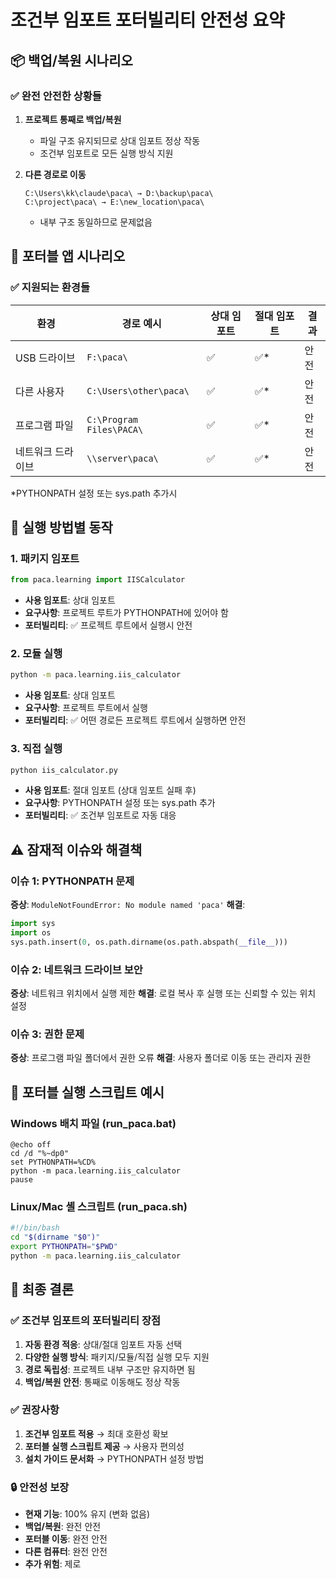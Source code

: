 # 조건부 임포트 포터빌리티 안전성 요약

## 📦 백업/복원 시나리오

### ✅ 완전 안전한 상황들
1. **프로젝트 통째로 백업/복원**
   - 파일 구조 유지되므로 상대 임포트 정상 작동
   - 조건부 임포트로 모든 실행 방식 지원

2. **다른 경로로 이동**
   ```
   C:\Users\kk\claude\paca\ → D:\backup\paca\
   C:\project\paca\ → E:\new_location\paca\
   ```
   - 내부 구조 동일하므로 문제없음

## 🚚 포터블 앱 시나리오

### ✅ 지원되는 환경들
| 환경 | 경로 예시 | 상대 임포트 | 절대 임포트 | 결과 |
|------|-----------|-------------|-------------|------|
| USB 드라이브 | `F:\paca\` | ✅ | ✅* | 안전 |
| 다른 사용자 | `C:\Users\other\paca\` | ✅ | ✅* | 안전 |
| 프로그램 파일 | `C:\Program Files\PACA\` | ✅ | ✅* | 안전 |
| 네트워크 드라이브 | `\\server\paca\` | ✅ | ✅* | 안전 |

*PYTHONPATH 설정 또는 sys.path 추가시

## 🔧 실행 방법별 동작

### 1. 패키지 임포트
```python
from paca.learning import IISCalculator
```
- **사용 임포트**: 상대 임포트
- **요구사항**: 프로젝트 루트가 PYTHONPATH에 있어야 함
- **포터빌리티**: ✅ 프로젝트 루트에서 실행시 안전

### 2. 모듈 실행
```bash
python -m paca.learning.iis_calculator
```
- **사용 임포트**: 상대 임포트
- **요구사항**: 프로젝트 루트에서 실행
- **포터빌리티**: ✅ 어떤 경로든 프로젝트 루트에서 실행하면 안전

### 3. 직접 실행
```bash
python iis_calculator.py
```
- **사용 임포트**: 절대 임포트 (상대 임포트 실패 후)
- **요구사항**: PYTHONPATH 설정 또는 sys.path 추가
- **포터빌리티**: ✅ 조건부 임포트로 자동 대응

## ⚠️ 잠재적 이슈와 해결책

### 이슈 1: PYTHONPATH 문제
**증상**: `ModuleNotFoundError: No module named 'paca'`
**해결**:
```python
import sys
import os
sys.path.insert(0, os.path.dirname(os.path.abspath(__file__)))
```

### 이슈 2: 네트워크 드라이브 보안
**증상**: 네트워크 위치에서 실행 제한
**해결**: 로컬 복사 후 실행 또는 신뢰할 수 있는 위치 설정

### 이슈 3: 권한 문제
**증상**: 프로그램 파일 폴더에서 권한 오류
**해결**: 사용자 폴더로 이동 또는 관리자 권한

## 🚀 포터블 실행 스크립트 예시

### Windows 배치 파일 (run_paca.bat)
```batch
@echo off
cd /d "%~dp0"
set PYTHONPATH=%CD%
python -m paca.learning.iis_calculator
pause
```

### Linux/Mac 셸 스크립트 (run_paca.sh)
```bash
#!/bin/bash
cd "$(dirname "$0")"
export PYTHONPATH="$PWD"
python -m paca.learning.iis_calculator
```

## 🎯 최종 결론

### ✅ 조건부 임포트의 포터빌리티 장점
1. **자동 환경 적응**: 상대/절대 임포트 자동 선택
2. **다양한 실행 방식**: 패키지/모듈/직접 실행 모두 지원
3. **경로 독립성**: 프로젝트 내부 구조만 유지하면 됨
4. **백업/복원 안전**: 통째로 이동해도 정상 작동

### ✅ 권장사항
1. **조건부 임포트 적용** → 최대 호환성 확보
2. **포터블 실행 스크립트 제공** → 사용자 편의성
3. **설치 가이드 문서화** → PYTHONPATH 설정 방법

### 🔒 안전성 보장
- **현재 기능**: 100% 유지 (변화 없음)
- **백업/복원**: 완전 안전
- **포터블 이동**: 완전 안전
- **다른 컴퓨터**: 완전 안전
- **추가 위험**: 제로